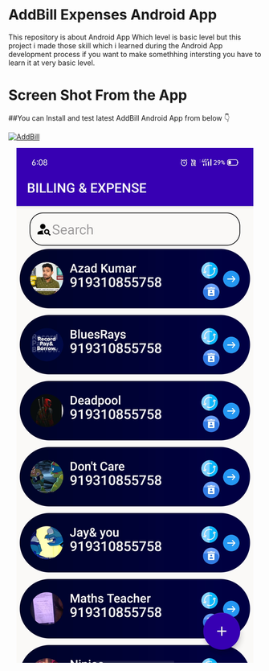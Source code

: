 # AddBill Expenses Android App 
This repository  is about  Android App Which level is basic level but this project i made those skill which i learned during the Android App development process
if you want to make somethhing intersting you have to learn it at very basic level.





# Screen Shot From the App

##You can Install and test latest  AddBill Android App from below 👇



[![AddBill](https://img.shields.io/badge/AddBill-APK-red.svg?style=for-the-badge&logo=android)](https://github.com/AzadTom/Android-AddBill_App/raw/master/app/release/app-release.apk)

<p align="center">
    <img  src="https://raw.githubusercontent.com/AzadTom/Android-AddBill_App/master/app/src/main/assets/Home.jpg">
</p>
<br>
